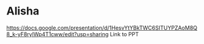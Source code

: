 # Alisha
https://docs.google.com/presentation/d/1HesvYtYBkTWC6SITUYPZAoM8Q8_k-yF8rylWp4T1cww/edit?usp=sharing
Link to PPT
